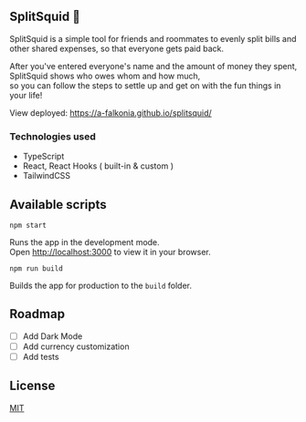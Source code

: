 ## SplitSquid :squid:

SplitSquid is a simple tool for friends and roommates to evenly split bills and other shared expenses, so that everyone gets paid back.

After you've entered everyone's name and the amount of money they spent, SplitSquid shows who owes whom and how much,\
so you can follow the steps to settle up and get on with the fun things in your life!

View deployed: https://a-falkonia.github.io/splitsquid/
### Technologies used

- TypeScript
- React, React Hooks ( built-in & custom )
- TailwindCSS

## Available scripts
`npm start`

Runs the app in the development mode.\
Open [http://localhost:3000](http://localhost:3000) to view it in your browser.

`npm run build`

Builds the app for production to the `build` folder.

## Roadmap

- [ ] Add Dark Mode
- [ ] Add currency customization
- [ ] Add tests

## License
[MIT](https://choosealicense.com/licenses/mit/)
